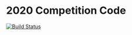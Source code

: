 # 2020 Competition Code
[![Build Status](https://dev.azure.com/frc5190/Robot%20Code/_apis/build/status/FRC5190.2020CompetitionSeason?branchName=master)](https://dev.azure.com/frc5190/Robot%20Code/_build/latest?definitionId=17&branchName=master)